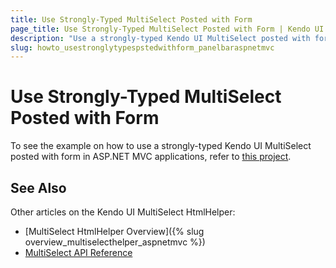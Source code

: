 ```yaml
---
title: Use Strongly-Typed MultiSelect Posted with Form
page_title: Use Strongly-Typed MultiSelect Posted with Form | Kendo UI PanelBar HtmlHelper
description: "Use a strongly-typed Kendo UI MultiSelect posted with form in ASP.NET MVC applications."
slug: howto_usestronglytypespstedwithform_panelbaraspnetmvc
---
```


# Use Strongly-Typed MultiSelect Posted with Form

To see the example on how to use a strongly-typed Kendo UI MultiSelect posted with form in ASP.NET MVC applications, refer to [this project](https://github.com/telerik/ui-for-aspnet-mvc-examples/tree/master/multiselect/strongly-typed-multi-select-posted-with-form).

## See Also

Other articles on the Kendo UI MultiSelect HtmlHelper:

* [MultiSelect HtmlHelper Overview]({% slug overview_multiselecthelper_aspnetmvc %})
* [MultiSelect API Reference](/api/aspnet-mvc/Kendo.Mvc.UI.Fluent/MultiSelectBuilder)
